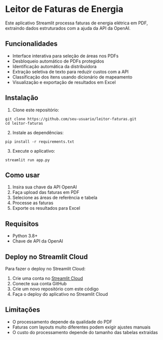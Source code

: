 # Leitor de Faturas de Energia

Este aplicativo Streamlit processa faturas de energia elétrica em PDF, extraindo dados estruturados com a ajuda da API da OpenAI.

## Funcionalidades

- Interface interativa para seleção de áreas nos PDFs
- Desbloqueio automático de PDFs protegidos
- Identificação automática da distribuidora
- Extração seletiva de texto para reduzir custos com a API
- Classificação dos itens usando dicionário de mapeamento
- Visualização e exportação de resultados em Excel

## Instalação

1. Clone este repositório:
```
git clone https://github.com/seu-usuario/leitor-faturas.git
cd leitor-faturas
```

2. Instale as dependências:
```
pip install -r requirements.txt
```

3. Execute o aplicativo:
```
streamlit run app.py
```

## Como usar

1. Insira sua chave da API OpenAI
2. Faça upload das faturas em PDF
3. Selecione as áreas de referência e tabela
4. Processe as faturas
5. Exporte os resultados para Excel

## Requisitos

- Python 3.8+
- Chave de API da OpenAI

## Deploy no Streamlit Cloud

Para fazer o deploy no Streamlit Cloud:

1. Crie uma conta no [Streamlit Cloud](https://streamlit.io/cloud)
2. Conecte sua conta GitHub
3. Crie um novo repositório com este código
4. Faça o deploy do aplicativo no Streamlit Cloud

## Limitações

- O processamento depende da qualidade do PDF
- Faturas com layouts muito diferentes podem exigir ajustes manuais
- O custo do processamento depende do tamanho das tabelas extraídas
